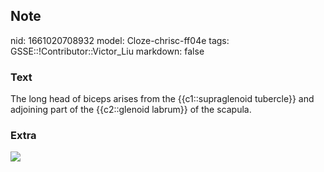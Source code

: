 ## Note
nid: 1661020708932
model: Cloze-chrisc-ff04e
tags: GSSE::!Contributor::Victor_Liu
markdown: false

### Text
The long head of biceps arises from the {{c1::supraglenoid tubercle}} and adjoining part of the {{c2::glenoid labrum}} of the scapula.

### Extra
<img src="paste-b545135e194cc9d0ce2cc86a58714048d9e58775.jpg">
